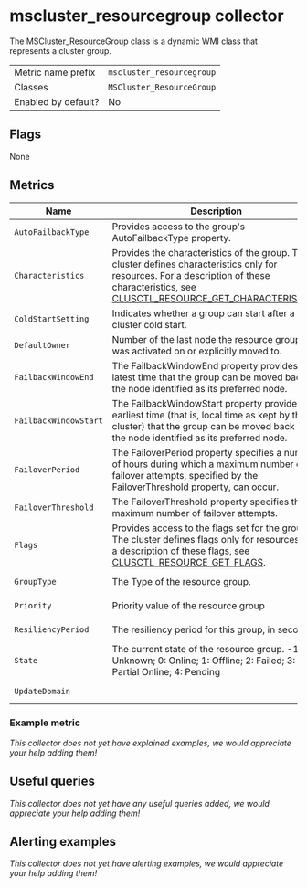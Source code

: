 # mscluster_resourcegroup collector

The MSCluster_ResourceGroup class is a dynamic WMI class that represents a cluster group.

|||
-|-
Metric name prefix  | `mscluster_resourcegroup`
Classes             | `MSCluster_ResourceGroup`
Enabled by default? | No

## Flags

None

## Metrics

Name | Description | Type | Labels
-----|-------------|------|-------
`AutoFailbackType` | Provides access to the group's AutoFailbackType property. | gauge | `owner_node`, `name`
`Characteristics` | Provides the characteristics of the group. The cluster defines characteristics only for resources. For a description of these characteristics, see [CLUSCTL_RESOURCE_GET_CHARACTERISTICS](https://docs.microsoft.com/en-us/previous-versions/windows/desktop/mscs/clusctl-resource-get-characteristics). | gauge | `owner_node`, `name`
`ColdStartSetting` | Indicates whether a group can start after a cluster cold start. | gauge | `owner_node`, `name`
`DefaultOwner` | Number of the last node the resource group was activated on or explicitly moved to. | gauge | `owner_node`, `name`
`FailbackWindowEnd` | The FailbackWindowEnd property provides the latest time that the group can be moved back to the node identified as its preferred node. | gauge | `owner_node`, `name`
`FailbackWindowStart` | The FailbackWindowStart property provides the earliest time (that is, local time as kept by the cluster) that the group can be moved back to the node identified as its preferred node. | gauge | `owner_node`, `name`
`FailoverPeriod` | The FailoverPeriod property specifies a number of hours during which a maximum number of failover attempts, specified by the FailoverThreshold property, can occur. | gauge | `owner_node`, `name`
`FailoverThreshold` | The FailoverThreshold property specifies the maximum number of failover attempts. | gauge | `owner_node`, `name`
`Flags` | Provides access to the flags set for the group. The cluster defines flags only for resources. For a description of these flags, see [CLUSCTL_RESOURCE_GET_FLAGS](https://docs.microsoft.com/en-us/previous-versions/windows/desktop/mscs/clusctl-resource-get-flags). | gauge | `owner_node`, `name`
`GroupType` | The Type of the resource group. | gauge | `owner_node`, `name`
`Priority` | Priority value of the resource group | gauge | `owner_node`, `name`
`ResiliencyPeriod` | The resiliency period for this group, in seconds. | gauge | `owner_node`, `name`
`State` | The current state of the resource group. -1: Unknown; 0: Online; 1: Offline; 2: Failed; 3: Partial Online; 4: Pending | gauge | `owner_node`, `name`
`UpdateDomain` | | gauge | `owner_node`, `name`

### Example metric
_This collector does not yet have explained examples, we would appreciate your help adding them!_

## Useful queries
_This collector does not yet have any useful queries added, we would appreciate your help adding them!_

## Alerting examples
_This collector does not yet have alerting examples, we would appreciate your help adding them!_
